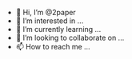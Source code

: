 - 👋 Hi, I’m @2paper
- 👀 I’m interested in ...
- 🌱 I’m currently learning ...
- 💞️ I’m looking to collaborate on ...
- 📫 How to reach me ...

<!---
2paper/2paper is a ✨ special ✨ repository because its `README.md` (this file) appears on your GitHub profile.
You can click the Preview link to take a look at your changes.
--->
